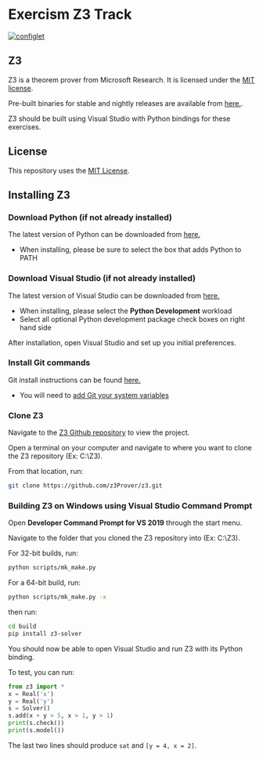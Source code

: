 # Exercism Z3 Track

[![configlet](https://github.com/exercism/z3/workflows/configlet/badge.svg)](https://github.com/exercism/z3/actions?query=workflow%3Aconfiglet)

## Z3

Z3 is a theorem prover from Microsoft Research. It is licensed under the [MIT license](LICENSE.txt).

Pre-built binaries for stable and nightly releases are available from [here.](https://github.com/Z3Prover/z3/releases).

Z3 should be built using Visual Studio with Python bindings for these exercises.

## License
This repository uses the [MIT License](/LICENSE).

## Installing Z3

### Download Python (if not already installed)

The latest version of Python can be downloaded from [here.](https://python.org)

* When installing, please be sure to select the box that adds Python to PATH

### Download Visual Studio (if not already installed)

The latest version of Visual Studio can be downloaded from [here.](https://visualstudio.microsoft.com/downloads/?utm_medium=microsoft&utm_source=docs.microsoft.com&utm_campaign=inline+link&utm_content=download+vs2019)

* When installing, please select the **Python Development** workload
* Select all optional Python development package check boxes on right hand side

After installation, open Visual Studio and set up you initial preferences.

### Install Git commands

Git install instructions can be found [here.](https://git-scm.com/book/en/v2/Getting-Started-Installing-Git)

* You will need to [add Git your system variables](https://stackoverflow.com/questions/4492979/git-is-not-recognized-as-an-internal-or-external-command)

### Clone Z3

Navigate to the [Z3 Github repository](https://github.com/Z3Prover/z3) to view the project.

Open a terminal on your computer and navigate to where you want to clone the Z3 repository (Ex: C:\Z3).

From that location, run:

```bash
git clone https://github.com/z3Prover/z3.git
```

### Building Z3 on Windows using Visual Studio Command Prompt

Open **Developer Command Prompt for VS 2019** through the start menu.

Navigate to the folder that you cloned the Z3 repository into (Ex: C:\Z3).

For 32-bit builds, run:

```bash
python scripts/mk_make.py
```

For a 64-bit build, run:

```bash
python scripts/mk_make.py -x
```

then run:

```bash
cd build
pip install z3-solver
```

You should now be able to open Visual Studio and run Z3 with its Python binding.

To test, you can run:
```python
from z3 import *
x = Real('x')
y = Real('y')
s = Solver()
s.add(x + y > 5, x > 1, y > 1)
print(s.check())
print(s.model())
```
The last two lines should produce `sat` and `[y = 4, x = 2]`.
